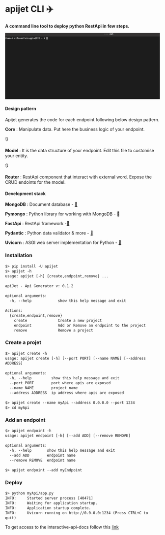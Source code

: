 # apijet CLI ✈️ 
**A command line tool to deploy python RestApi in few steps.**


![Alt Text](example.gif)

#### Design pattern
Apijet generates the code for each endpoint following below design pattern.

**Core** : Manipulate data. Put here the business logic of your endpoint.

🔃

**Model** : It is the data structure of your endpoint. Edit this file to customise your entity. 

🔃

**Router** : RestApi component that interact with external word. Expose the CRUD endoints for the model.


#### Development stack

**MongoDB** : Document database - [🔗](https://www.mongodb.com/)

**Pymongo** : Python library for working with MongoDB - [🔗](https://pymongo.readthedocs.io/en/stable/)

**FastApi** : RestApi framework -[🔗](https://fastapi.tiangolo.com/)

**Pydantic** : Python data validator & more - [🔗](https://pydantic-docs.helpmanual.io/)

**Uvicorn** : ASGI web server implementation for Python - [🔗](https://www.uvicorn.org/)


### Installation
```
$> pip install -U apijet 
$> apijet -h
usage: apijet [-h] {create,endpoint,remove} ...

apiJet - Api Generator v: 0.1.2

optional arguments:
  -h, --help            show this help message and exit

Actions:
  {create,endpoint,remove}
    create              Create a new project
    endpoint            Add or Remove an endpoint to the project
    remove              Remove a project
```

### Create a projet
```
$> apijet create -h
usage: apijet create [-h] [--port PORT] [--name NAME] [--address ADDRESS]

optional arguments:
  -h, --help         show this help message and exit
  --port PORT        port where apis are exposed
  --name NAME        project name
  --address ADDRESS  ip address where apis are exposed

$> apijet create --name myApi --address 0.0.0.0 --port 1234
$> cd myApi
```

### Add an endpoint
```
$> apijet endpoint -h
usage: apijet endpoint [-h] [--add ADD] [--remove REMOVE]

optional arguments:
  -h, --help       show this help message and exit
  --add ADD        endpoint name
  --remove REMOVE  endpoint name
  
$> apijet endpoint --add myEndpoint 
```
### Deploy

```
$> python myApi/app.py
INFO:     Started server process [40471]
INFO:     Waiting for application startup.
INFO:     Application startup complete.
INFO:     Uvicorn running on http://0.0.0.0:1234 (Press CTRL+C to quit)
```
To get access to the interactive-api-docs follow this [link](https://fastapi.tiangolo.com/#interactive-api-docs)